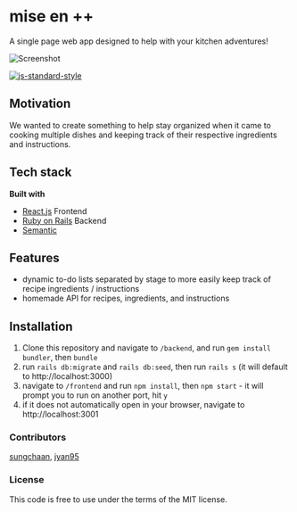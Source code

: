 # mise en ++
A single page web app designed to help with your kitchen adventures!

![Screenshot](https://i.imgur.com/p9mCAIP.png)

[![js-standard-style](https://img.shields.io/badge/code%20style-standard-brightgreen.svg?style=flat)](https://github.com/feross/standard)

## Motivation

We wanted to create something to help stay organized when it came to cooking multiple dishes and keeping track of their respective ingredients and instructions.

## Tech stack

<b>Built with</b>
- [React.js](https://reactjs.org/) Frontend
- [Ruby on Rails](https://rubyonrails.org/) Backend 
- [Semantic](https://react.semantic-ui.com/)

## Features

- dynamic to-do lists separated by stage to more easily keep track of recipe ingredients / instructions
- homemade API for recipes, ingredients, and instructions
  
## Installation

1. Clone this repository and navigate to `/backend`, and run `gem install bundler`, then `bundle`
2. run `rails db:migrate` and `rails db:seed`, then run `rails s` (it will default to http://localhost:3000)
3. navigate to `/frontend` and run `npm install`, then `npm start` - it will prompt you to run on another port, hit `y`
4. if it does not automatically open in your browser, navigate to http://localhost:3001

### Contributors
[sungchaan](https://github.com/sungchaan), [jyan95](https://github.com/jyan95)

### License
This code is free to use under the terms of the MIT license.


